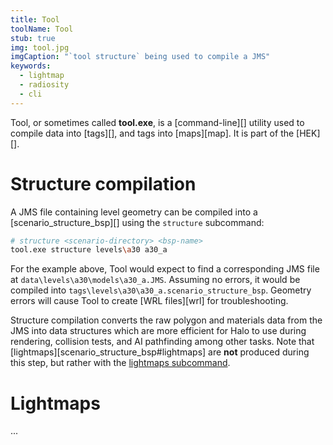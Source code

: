 ```yaml
---
title: Tool
toolName: Tool
stub: true
img: tool.jpg
imgCaption: "`tool structure` being used to compile a JMS"
keywords:
  - lightmap
  - radiosity
  - cli
---
```


Tool, or sometimes called **tool.exe**, is a [command-line][] utility used to compile data into [tags][], and tags into [maps][map]. It is part of the [HEK][].

# Structure compilation

A JMS file containing level geometry can be compiled into a [scenario_structure_bsp][] using the `structure` subcommand:

```sh
# structure <scenario-directory> <bsp-name>
tool.exe structure levels\a30 a30_a
```

For the example above, Tool would expect to find a corresponding JMS file at `data\levels\a30\models\a30_a.JMS`. Assuming no errors, it would be compiled into `tags\levels\a30\a30_a.scenario_structure_bsp`. Geometry errors will cause Tool to create [WRL files][wrl] for troubleshooting.

Structure compilation converts the raw polygon and materials data from the JMS into data structures which are more efficient for Halo to use during rendering, collision tests, and AI pathfinding among other tasks. Note that [lightmaps][scenario_structure_bsp#lightmaps] are **not** produced during this step, but rather with the [lightmaps subcommand](#lightmaps).

# Lightmaps
...
